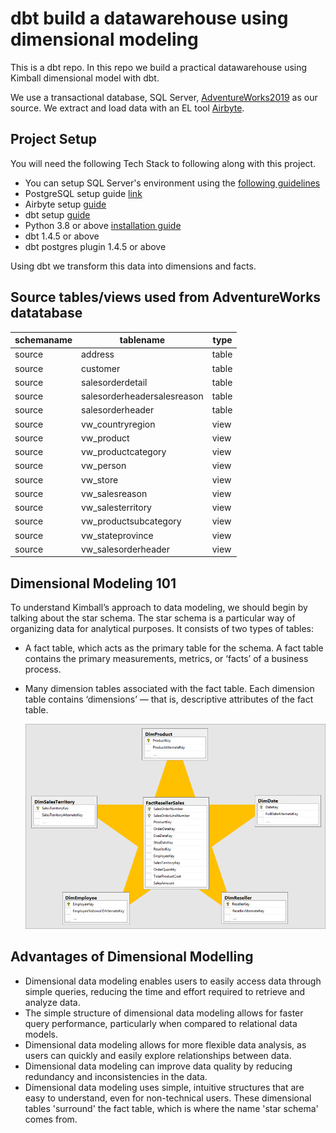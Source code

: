 # dbt build a datawarehouse using dimensional modeling
This is a dbt repo. In this repo we build a practical datawarehouse using Kimball dimensional model with dbt. 

We use a transactional database, SQL Server, [AdventureWorks2019](https://learn.microsoft.com/en-us/sql/samples/adventureworks-install-configure?view=sql-server-ver16&tabs=ssms) as our source. We extract and load data with an EL tool [Airbyte](https://www.youtube.com/watch?v=2FvMa7vaxDY&t).

## Project Setup
You will need the following Tech Stack to following along with this project. 

- You can setup SQL Server's environment using the [following guidelines](https://www.youtube.com/watch?v=e5mvoKuV3xs&t=6s)
- PostgreSQL setup guide [link](https://www.youtube.com/watch?v=fjYiWXHI7Mo)
- Airbyte setup [guide](https://www.youtube.com/watch?v=2FvMa7vaxDY&t)
- dbt setup [guide](https://www.youtube.com/watch?v=gH1w4OIgXj4)
- Python 3.8 or above [installation guide](https://www.youtube.com/watch?v=B0G-44dqHRM&t)
- dbt 1.4.5 or above
- dbt postgres plugin 1.4.5 or above

Using dbt we transform this data into dimensions and facts. 


## Source tables/views used from AdventureWorks datatabase
| schemaname 	| tablename                   	| type  	|
|------------	|-----------------------------	|-------	|
| source     	| address                     	| table 	|
| source     	| customer                    	| table 	|
| source     	| salesorderdetail            	| table 	|
| source     	| salesorderheadersalesreason 	| table 	|
| source     	| salesorderheader            	| table 	|
| source     	| vw_countryregion            	| view  	|
| source     	| vw_product                  	| view  	|
| source     	| vw_productcategory          	| view  	|
| source     	| vw_person                   	| view  	|
| source     	| vw_store                    	| view  	|
| source     	| vw_salesreason              	| view  	|
| source     	| vw_salesterritory           	| view  	|
| source     	| vw_productsubcategory       	| view  	|
| source     	| vw_stateprovince            	| view  	|
| source     	| vw_salesorderheader          	| view  	|

## Dimensional Modeling 101
To understand Kimball’s approach to data modeling, we should begin by talking about the star schema. The star schema is a particular way of organizing data for analytical purposes. It consists of two types of tables:
- A fact table, which acts as the primary table for the schema. A fact table contains the primary measurements, metrics, or ‘facts’ of a business process.
- Many dimension tables associated with the fact table. Each dimension table contains ‘dimensions’ — that is, descriptive attributes of the fact table.

  ![image](star-schema-example1.png)

## Advantages of Dimensional Modelling
- Dimensional data modeling enables users to easily access data through simple queries, reducing the time and effort required to retrieve and analyze data.
- The simple structure of dimensional data modeling allows for faster query performance, particularly when compared to relational data models.
- Dimensional data modeling allows for more flexible data analysis, as users can quickly and easily explore relationships between data.
- Dimensional data modeling can improve data quality by reducing redundancy and inconsistencies in the data.
- Dimensional data modeling uses simple, intuitive structures that are easy to understand, even for non-technical users.
  These dimensional tables 'surround' the fact table, which is where the name 'star schema' comes from.
